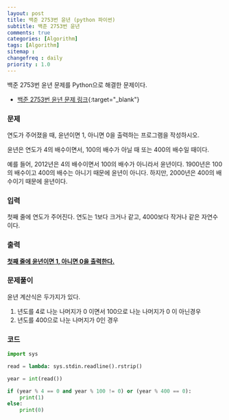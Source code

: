 ```yaml
---
layout: post
title: 백준 2753번 윤년 (python 파이썬)
subtitle: 백준 2753번 윤년
comments: true
categories: [Algorithm]
tags: [Algorithm]
sitemap :
changefreq : daily
priority : 1.0
---
```

백준 2753번 윤년 문제를 Python으로 해결한 문제이다.  

* [백준 2753번 윤년 문제 링크](https://www.acmicpc.net/problem/2753){:target="_blank"}


### 문제 
연도가 주어졌을 때, 윤년이면 1, 아니면 0을 출력하는 프로그램을 작성하시오.

윤년은 연도가 4의 배수이면서, 100의 배수가 아닐 때 또는 400의 배수일 때이다.

예를 들어, 2012년은 4의 배수이면서 100의 배수가 아니라서 윤년이다. 1900년은 100의 배수이고 400의 배수는 아니기 때문에 윤년이 아니다. 하지만, 2000년은 400의 배수이기 때문에 윤년이다.


### 입력
첫째 줄에 연도가 주어진다. 연도는 1보다 크거나 같고, 4000보다 작거나 같은 자연수이다.


### 출력
**<u>첫째 줄에 윤년이면 1, 아니면 0을 출력한다.</u>**


### 문제풀이
윤년 계산식은 두가지가 있다.
1. 년도를 4로 나눈 나머지가 0 이면서 100으로 나눈 나머지가 0 이 아닌경우
2. 년도를 400으로 나눈 나머지가 0인 경우


### 코드
```python
import sys

read = lambda: sys.stdin.readline().rstrip()

year = int(read())

if (year % 4 == 0 and year % 100 != 0) or (year % 400 == 0):
    print(1)
else:
    print(0)
```